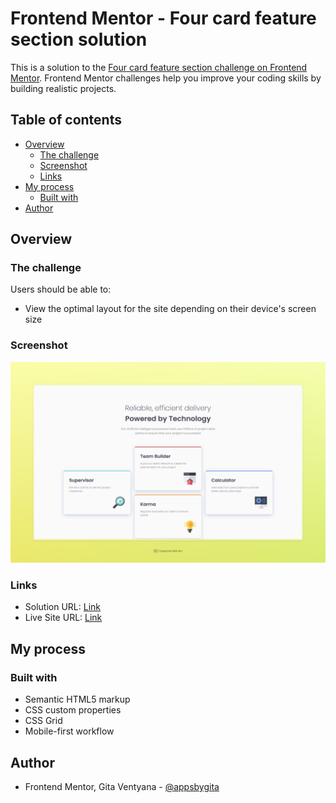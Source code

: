 # Frontend Mentor - Four card feature section solution

This is a solution to the [Four card feature section challenge on Frontend Mentor](https://www.frontendmentor.io/challenges/four-card-feature-section-weK1eFYK). Frontend Mentor challenges help you improve your coding skills by building realistic projects.

## Table of contents

- [Overview](#overview)
  - [The challenge](#the-challenge)
  - [Screenshot](#screenshot)
  - [Links](#links)
- [My process](#my-process)
  - [Built with](#built-with)
- [Author](#author)

## Overview

### The challenge

Users should be able to:

- View the optimal layout for the site depending on their device's screen size

### Screenshot

![](./images/desktop-final.jpeg)

### Links

- Solution URL: [Link](https://github.com/appsbygita/fm-four-card-feature)
- Live Site URL: [Link](https://gita-four-card-feature.vercel.app/)

## My process

### Built with

- Semantic HTML5 markup
- CSS custom properties
- CSS Grid
- Mobile-first workflow

## Author

- Frontend Mentor, Gita Ventyana - [@appsbygita](https://www.frontendmentor.io/profile/appsbygita)
